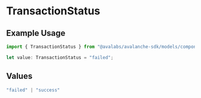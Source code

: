 # TransactionStatus

## Example Usage

```typescript
import { TransactionStatus } from "@avalabs/avalanche-sdk/models/components";

let value: TransactionStatus = "failed";
```

## Values

```typescript
"failed" | "success"
```
